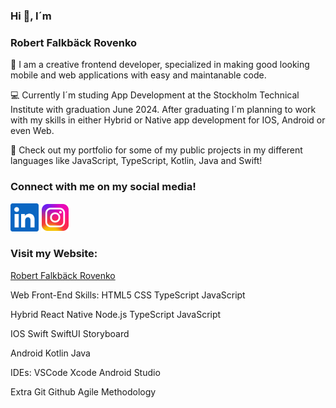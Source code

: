 ### Hi 👋, I´m

### Robert Falkbäck Rovenko

🎲 I am a creative frontend developer, specialized in making good looking mobile and web applications with easy and maintanable code.

💻 Currently I´m studing App Development at the Stockholm Technical Institute with graduation June 2024.
After graduating I´m planning to work with my skills in either Hybrid or Native app development for IOS, Android or even Web. 

💼 Check out my portfolio for some of my public projects in my different languages like JavaScript, TypeScript, Kotlin, Java and Swift!

### Connect with me on my social media! 

[<img src="https://github.com/RobertRovenko/RobertRovenko/blob/main//linkedin.png" width="45" height="45">](https://www.linkedin.com/in/robert-falkb%C3%A4ck/)
[<img src="https://github.com/RobertRovenko/RobertRovenko/blob/main//instagram.png" width="45" height="45">](https://www.instagram.com/robertfalkback/)

### Visit my Website:

[Robert Falkbäck Rovenko](https://www.robertrovenko.com/)

Web Front-End Skills:
HTML5 CSS TypeScript JavaScript

Hybrid
React Native Node.js TypeScript JavaScript

IOS
Swift SwiftUI Storyboard 

Android
Kotlin Java 

IDEs:
VSCode Xcode Android Studio

Extra 
Git Github Agile Methodology

<!--
**RobertRovenko/RobertRovenko** is a ✨ _special_ ✨ repository because its `README.md` (this file) appears on your GitHub profile.
![linkedin](https://github.com/RobertRovenko/RobertRovenko/assets/32544623/faa95a5d-c003-4ce7-90b5-4367e5500c59)

Here are some ideas to get you started:

- 🔭 I’m currently working on ...
- 🌱 I’m currently learning ...
- 👯 I’m looking to collaborate on ...
- 🤔 I’m looking for help with ...
- 💬 Ask me about ...
- 📫 How to reach me: ...
- 😄 Pronouns: ...
- ⚡ Fun fact: ...
-->
